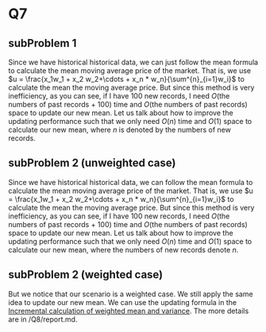 # Q7
## subProblem 1
Since we have historical historical data, we can just follow the mean formula to calculate the mean moving average price of the market.
That is, we use $u = \frac{x_1w_1 + x_2 w_2+\cdots + x_n * w_n}{\sum^{n}_{i=1}w_i}$ to calculate the mean the moving average price.
But since this method is very inefficiency, as you can see, if I have 100 new records, I need $O(\text{the numbers of past records + 100})$ time and $O(\text{the numbers of past records})$ space to update our new mean.
Let us talk about how to improve the updating performance such that we only need $O(n)$ time and $O(1)$ space to calculate our new mean, where $n$ is denoted by the numbers of new records.

## subProblem 2 (unweighted case)
Since we have historical historical data, we can follow the mean formula to calculate the mean moving average price of the market.
That is, we use $u = \frac{x_1w_1 + x_2 w_2+\cdots + x_n * w_n}{\sum^{n}_{i=1}w_i}$ to calculate the mean the moving average price.
But since this method is very inefficiency, as you can see, if I have 100 new records, I need $O(\text{the numbers of past records + 100})$ time and $O(\text{the numbers of past records})$ space to update our new mean.
Let us talk about how to improve the updating performance such that we only need $O(n)$ time and $O(1)$ space to calculate our new mean, where the numbers of new records denote $n$.

## subProblem 2 (weighted case)
But we notice that our scenario is a weighted case.
We still apply the same idea to update our new mean.
We can use the updating formula in the [Incremental calculation of weighted mean and variance](https://fanf2.user.srcf.net/hermes/doc/antiforgery/stats.pdf).
The more details are in /Q8/report.md.